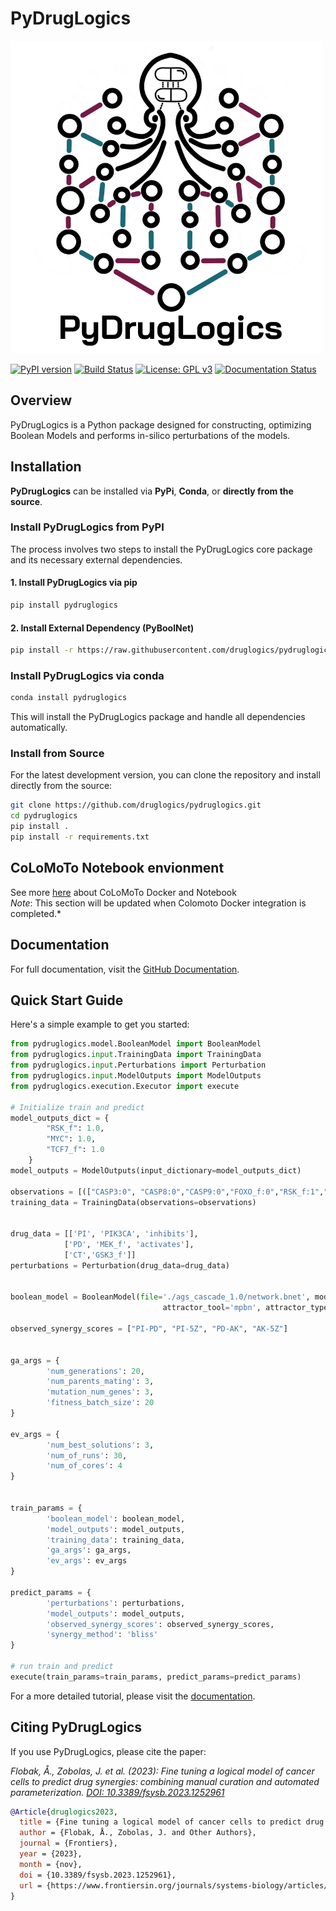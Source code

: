 
# PyDrugLogics

![PyDrugLogics Logo](https://github.com/druglogics/pydruglogics/blob/main/logo.png)

[![PyPI version](https://img.shields.io/pypi/v/pydruglogics)](https://badge.fury.io/py/pydruglogics)
[![Build Status](https://img.shields.io/badge/build-passing-brightgreen
)](https://github.com/druglogics/pydruglogics/actions)
[![License: GPL v3](https://img.shields.io/badge/License-GPLv3-blue.svg)](https://github.com/druglogics/pydruglogics/blob/main/LICENSE)
[![Documentation Status](https://img.shields.io/badge/docs-latest-brightgreen.svg)](https://druglogics.github.io/pydruglogics/)


## Overview

PyDrugLogics is a Python package designed for constructing, optimizing Boolean Models and performs in-silico perturbations of the models.

## Installation

**PyDrugLogics** can be installed via **PyPi**, **Conda**, or **directly from the source**.
### Install PyDrugLogics from PyPI

The process involves two steps to install the PyDrugLogics core package and its necessary external dependencies.

#### 1. Install PyDrugLogics via pip

```bash
pip install pydruglogics
```
#### 2. Install External Dependency (PyBoolNet)

```bash
pip install -r https://raw.githubusercontent.com/druglogics/pydruglogics/main/requirements.txt
```

### Install PyDrugLogics via conda

```bash
conda install pydruglogics
```

This will install the PyDrugLogics package and handle all dependencies automatically.

### Install from Source

For the latest development version, you can clone the repository and install directly from the source:

```bash
git clone https://github.com/druglogics/pydruglogics.git
cd pydruglogics
pip install .
pip install -r requirements.txt
```

## CoLoMoTo Notebook envionment
See more [here](https://colomoto.github.io/colomoto-docker/README.html) about CoLoMoTo Docker and Notebook<br/>
*Note*: This section will be updated when Colomoto Docker integration is completed.*

## Documentation

For full documentation, visit the [GitHub Documentation](https://druglogics.github.io/pydruglogics/).

## Quick Start Guide

Here's a simple example to get you started:

```python
from pydruglogics.model.BooleanModel import BooleanModel
from pydruglogics.input.TrainingData import TrainingData
from pydruglogics.input.Perturbations import Perturbation
from pydruglogics.input.ModelOutputs import ModelOutputs
from pydruglogics.execution.Executor import execute

# Initialize train and predict
model_outputs_dict = {
        "RSK_f": 1.0,
        "MYC": 1.0,
        "TCF7_f": 1.0
    }
model_outputs = ModelOutputs(input_dictionary=model_outputs_dict)

observations = [(["CASP3:0", "CASP8:0","CASP9:0","FOXO_f:0","RSK_f:1","CCND1:1"], 1.0)]
training_data = TrainingData(observations=observations)


drug_data = [['PI', 'PIK3CA', 'inhibits'],
            ['PD', 'MEK_f', 'activates'],
            ['CT','GSK3_f']]
perturbations = Perturbation(drug_data=drug_data)


boolean_model = BooleanModel(file='./ags_cascade_1.0/network.bnet', model_name='test', mutation_type='topology',
                                  attractor_tool='mpbn', attractor_type='trapspaces')

observed_synergy_scores = ["PI-PD", "PI-5Z", "PD-AK", "AK-5Z"]


ga_args = {
        'num_generations': 20,
        'num_parents_mating': 3,
        'mutation_num_genes': 3,
        'fitness_batch_size': 20
}

ev_args = {
        'num_best_solutions': 3,
        'num_of_runs': 30,
        'num_of_cores': 4
}


train_params = {
        'boolean_model': boolean_model,
        'model_outputs': model_outputs,
        'training_data': training_data,
        'ga_args': ga_args,
        'ev_args': ev_args
}

predict_params = {
        'perturbations': perturbations,
        'model_outputs': model_outputs,
        'observed_synergy_scores': observed_synergy_scores,
        'synergy_method': 'bliss'
}

# run train and predict
execute(train_params=train_params, predict_params=predict_params)
```

For a more detailed tutorial, please visit the [documentation](https://druglogics.github.io/pydruglogics/).

## Citing PyDrugLogics

If you use PyDrugLogics, please cite the paper:

*Flobak, Å., Zobolas, J. et al. (2023): Fine tuning a logical model of cancer cells to predict drug synergies: combining manual curation and automated parameterization. [DOI: 10.3389/fsysb.2023.1252961](https://www.frontiersin.org/journals/systems-biology/articles/10.3389/fsysb.2023.1252961/full)*

```bibtex
@Article{druglogics2023,
  title = {Fine tuning a logical model of cancer cells to predict drug synergies: combining manual curation and automated parameterization},
  author = {Flobak, Å., Zobolas, J. and Other Authors},
  journal = {Frontiers},
  year = {2023},
  month = {nov},
  doi = {10.3389/fsysb.2023.1252961},
  url = {https://www.frontiersin.org/journals/systems-biology/articles/10.3389/fsysb.2023.1252961/full},
}